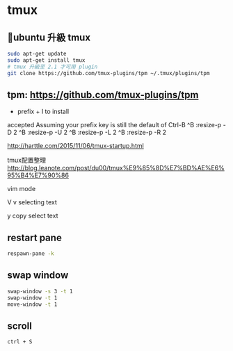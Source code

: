 # tmux

## ubuntu 升級 tmux

```sh
sudo apt-get update
sudo apt-get install tmux
# tmux 升級至 2.1 才可用 plugin
git clone https://github.com/tmux-plugins/tpm ~/.tmux/plugins/tpm
```

## tpm: <https://github.com/tmux-plugins/tpm>

- prefix + I to install

accepted Assuming your prefix key is still the default of Ctrl-B ^B :resize-p -D 2 ^B :resize-p -U 2 ^B :resize-p -L 2 ^B :resize-p -R 2

<http://harttle.com/2015/11/06/tmux-startup.html>

tmux配置整理 <http://blog.leanote.com/post/du00/tmux%E9%85%8D%E7%BD%AE%E6%95%B4%E7%90%86>

vim mode

V v selecting text

y copy select text

## restart pane

```sh
respawn-pane -k
```

## swap window

```sh
swap-window -s 3 -t 1
swap-window -t 1
move-window -t 1
```

## scroll

```
ctrl + S
```
